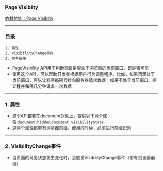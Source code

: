 ### Page Visiblity
[教程地址：Page Visiblity](http://javascript.ruanyifeng.com/htmlapi/pagevisibility.html)

---
### 目录
```
1. 属性
2. VisibilityChange事件
3. 参考链接
```

- PageVisibility API用于判断页面是否处于浏览器的当前窗口，即是否可见
- 使用这个API，可以帮助开发者根据用户行为调整程序。比如，如果页面处于当前窗口，可以让程序每隔15秒向服务器请求数据；如果不处于当前窗口，则让程序每隔几分钟请求一次数据

---
### 1. 属性
- 这个API部署在document对象上，提供以下两个属性:`document.hidden`,`document.visibilityState`
- 这两个属性都带有浏览器前缀。使用的时候，必须进行前缀识别

---
### 2. VisibilityChange事件
- 当页面的可见状态发生变化时，会触发VisibilityChange事件（带有浏览器前缀）
